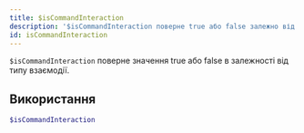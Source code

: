 ```yaml
---
title: $isCommandInteraction
description: '$isCommandInteraction поверне true або false залежно від типу взаємодії.'
id: isCommandInteraction
---
```


`$isCommandInteraction` поверне значення true або false в залежності від типу взаємодії.

## Використання

```php
$isCommandInteraction
```